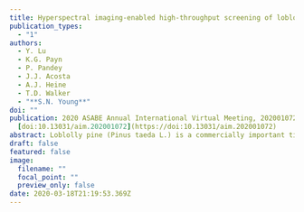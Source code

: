 ```yaml
---
title: Hyperspectral imaging-enabled high-throughput screening of loblolly pine (Pinus taeda) seedlings for freeze tolerance
publication_types:
  - "1"
authors:
  - Y. Lu
  - K.G. Payn
  - P. Pandey
  - J.J. Acosta
  - A.J. Heine
  - T.D. Walker
  - "**S.N. Young**"
doi: ""
publication: 2020 ASABE Annual International Virtual Meeting, 202001072.
  [doi:10.13031/aim.202001072](https://doi:10.13031/aim.202001072)
abstract: Loblolly pine (Pinus taeda L.) is a commercially important timber species that is planted across a wide temperature gradient in the southeastern United States. Ensuring the planting stock is suitably adapted to the growing environment is critical to achieve high productivity and survival. Mean winter minimum temperature (MMT) is an important climatic variable related to growth and survival, and is used to guide the transfer of improved seed throughout the species distribution. Advanced generation families are assigned to cold hardiness zones based on the MMT of the region from which their founding ancestors were adapted. This method has been successful, but as the number of cycles in the breeding program increases, so too will the number of founding ancestors increase for a given selection. The precise assignment of the correct cold hardiness zone for a new selection will become more challenging, particularly when the founding ancestors originate from varying geographic regions with a range in MMTs. Long term field studies, although considered the most reliable method for identifying cold-tolerant families, are extremely resource intensive and time consuming. The development of a high-throughput screening tool to characterize and quantify freeze tolerance among different genetic entries of seedlings will facilitate the accurate deployment of highly productive and well-adapted loblolly pine across the landscape. This study presents a novel approach to assess freeze damage of loblolly pine seedlings using hyperspectral imaging. A seedling population, comprising 98 families representing a wide range of MMT at selection origin, was raised in the nursery. Using a freeze chamber, a total of 1549 seedlings were subjected to an artificial mid-winter freeze. A custom-assembled hyperspectral image system was used for scanning the seedlings before and after the freeze event periodically. A hyperspectral data processing pipeline was developed to segment and extract spectra from individual pine seedlings. Examination of spectral features of pine seedling suggested reductions of chlorophylls and water concentrations in the freeze-susceptible seedlings. Cost-sensitive linear support vector machine (SVM) was utilized for classifying the visually scored seedlings into stressed and healthy. Results showed that hyperspectral imaging was able to achieve the geometric classification accuracies of 75-78% for the non-symptomatic seedlings before and within 10 days after the freeze event, and of up to 96% for the seedlings at day 41 day after the freeze event. The top portion of seedlings was found to be more indicative of freeze events than middle and bottom portions. The newly developed freeze tolerance evaluation method will provide breeders with a valuable tool that offers improved efficiency and objectivity in characterizing and screening of freeze tolerance and potentially other resistance attributes for loblolly pine.
draft: false
featured: false
image:
  filename: ""
  focal_point: ""
  preview_only: false
date: 2020-03-18T21:19:53.369Z
---
```

